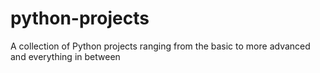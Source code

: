 # python-projects
 A collection of Python projects ranging from the basic to more advanced and everything in between 
